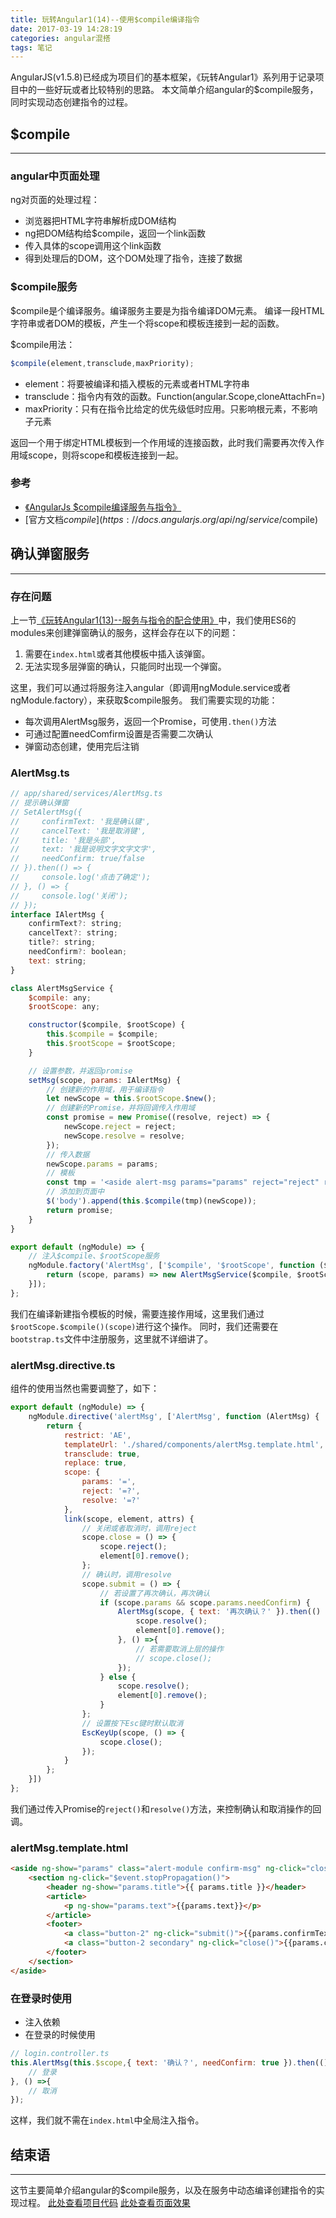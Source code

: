```yaml
---
title: 玩转Angular1(14)--使用$compile编译指令
date: 2017-03-19 14:28:19
categories: angular混搭
tags: 笔记
---
```

AngularJS(v1.5.8)已经成为项目们的基本框架，《玩转Angular1》系列用于记录项目中的一些好玩或者比较特别的思路。
本文简单介绍angular的$compile服务，同时实现动态创建指令的过程。
<!--more-->
## $compile
-----
### angular中页面处理
ng对页面的处理过程：
- 浏览器把HTML字符串解析成DOM结构
- ng把DOM结构给$compile，返回一个link函数
- 传入具体的scope调用这个link函数
- 得到处理后的DOM，这个DOM处理了指令，连接了数据

### $compile服务
$compile是个编译服务。编译服务主要是为指令编译DOM元素。
编译一段HTML字符串或者DOM的模板，产生一个将scope和模板连接到一起的函数。

$compile用法：

``` javascript
$compile(element,transclude,maxPriority);
```

- element：将要被编译和插入模板的元素或者HTML字符串
- transclude：指令内有效的函数。Function(angular.Scope,cloneAttachFn=)
- maxPriority：只有在指令比给定的优先级低时应用。只影响根元素，不影响子元素

返回一个用于绑定HTML模板到一个作用域的连接函数，此时我们需要再次传入作用域scope，则将scope和模板连接到一起。

### 参考
- [《AngularJs $compile编译服务与指令》](http://www.cnblogs.com/ys-ys/p/4969864.html)
- [官方文档$compile](https://docs.angularjs.org/api/ng/service/$compile)

## 确认弹窗服务
---
### 存在问题
上一节[《玩转Angular1(13)--服务与指令的配合使用》](https://godbasin.github.io/2017/03/18/angular-free-13-service-work-with-directive/)中，我们使用ES6的modules来创建弹窗确认的服务，这样会存在以下的问题：
1. 需要在`index.html`或者其他模板中插入该弹窗。
2. 无法实现多层弹窗的确认，只能同时出现一个弹窗。

这里，我们可以通过将服务注入angular（即调用ngModule.service或者ngModule.factory），来获取$compile服务。
我们需要实现的功能：
- 每次调用AlertMsg服务，返回一个Promise，可使用`.then()`方法
- 可通过配置needComfirm设置是否需要二次确认
- 弹窗动态创建，使用完后注销

### AlertMsg.ts
``` javascript
// app/shared/services/AlertMsg.ts
// 提示确认弹窗
// SetAlertMsg({
//     confirmText: '我是确认键',
//     cancelText: '我是取消键',
//     title: '我是头部',
//     text: '我是说明文字文字文字',
//     needConfirm: true/false
// }).then(() => {
//     console.log('点击了确定');
// }, () => {
//     console.log('关闭');
// });
interface IAlertMsg {
    confirmText?: string;
    cancelText?: string;
    title?: string;
    needConfirm?: boolean;
    text: string;
}

class AlertMsgService {
    $compile: any;
    $rootScope: any;

    constructor($compile, $rootScope) {
        this.$compile = $compile;
        this.$rootScope = $rootScope;
    }

    // 设置参数，并返回promise
    setMsg(scope, params: IAlertMsg) {
        // 创建新的作用域，用于编译指令
        let newScope = this.$rootScope.$new();
        // 创建新的Promise，并将回调传入作用域
        const promise = new Promise((resolve, reject) => {
            newScope.reject = reject;
            newScope.resolve = resolve;
        });
        // 传入数据
        newScope.params = params;
        // 模板
        const tmp = '<aside alert-msg params="params" reject="reject" resolve="resolve"></aside>';
        // 添加到页面中
        $('body').append(this.$compile(tmp)(newScope));
        return promise;
    }
}

export default (ngModule) => {
    // 注入$compile、$rootScope服务
    ngModule.factory('AlertMsg', ['$compile', '$rootScope', function ($compile, $rootScope) {
        return (scope, params) => new AlertMsgService($compile, $rootScope).setMsg(scope, params);
    }]);
};
```

我们在编译新建指令模板的时候，需要连接作用域，这里我们通过`$rootScope.$compile()(scope)`进行这个操作。
同时，我们还需要在`bootstrap.ts`文件中注册服务，这里就不详细讲了。

### alertMsg.directive.ts
组件的使用当然也需要调整了，如下：

``` javascript
export default (ngModule) => {
    ngModule.directive('alertMsg', ['AlertMsg', function (AlertMsg) {
        return {
            restrict: 'AE',
            templateUrl: './shared/components/alertMsg.template.html',
            transclude: true,
            replace: true,
            scope: {
                params: '=',
                reject: '=?',
                resolve: '=?'
            },
            link(scope, element, attrs) {
                // 关闭或者取消时，调用reject
                scope.close = () => {
                    scope.reject();
                    element[0].remove();
                };
                // 确认时，调用resolve
                scope.submit = () => {
                    // 若设置了再次确认，再次确认
                    if (scope.params && scope.params.needConfirm) {
                        AlertMsg(scope, { text: '再次确认？' }).then(() => {
                            scope.resolve();
                            element[0].remove();
                        }, () =>{
                            // 若需要取消上层的操作
                            // scope.close();
                        });
                    } else {
                        scope.resolve();
                        element[0].remove();
                    }
                };
                // 设置按下Esc键时默认取消
                EscKeyUp(scope, () => {
                    scope.close();
                });
            }
        };
    }])
};
```

我们通过传入Promise的`reject()`和`resolve()`方法，来控制确认和取消操作的回调。

### alertMsg.template.html
``` html
<aside ng-show="params" class="alert-module confirm-msg" ng-click="close()">
    <section ng-click="$event.stopPropagation()">
        <header ng-show="params.title">{{ params.title }}</header>
        <article>
            <p ng-show="params.text">{{params.text}}</p>
        </article>
        <footer>
            <a class="button-2" ng-click="submit()">{{params.confirmText || '确定'}}</a>
            <a class="button-2 secondary" ng-click="close()">{{params.cancelText || '取消'}}</a>
        </footer>
    </section>
</aside>
```

### 在登录时使用
- 注入依赖
- 在登录的时候使用

``` javascript
// login.controller.ts
this.AlertMsg(this.$scope,{ text: '确认？', needConfirm: true }).then(() => {
    // 登录
}, () =>{
    // 取消
});
```

这样，我们就不需在`index.html`中全局注入指令。

## 结束语
---
这节主要简单介绍angular的$compile服务，以及在服务中动态编译创建指令的实现过程。
[此处查看项目代码](https://github.com/godbasin/godbasin.github.io/tree/blog-codes/angular-free/14-angular-compile-directive)
[此处查看页面效果](http://ok2o5vt7c.bkt.clouddn.com/angular-free-14-angular-compile-directive/index.html)
